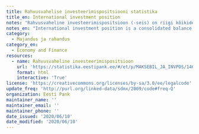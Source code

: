 ```yaml
---
title: Rahvusvahelise investeerimispositsiooni statistika
title_en: International investment position
notes: "Rahvusvaheline investeerimispositsioon (-seis) on riigi kõikide institutsiooniliste sektorite välisnõuete ja -kohustuste statistiline koondbilanss ehk seis kindlal kuupäeval (kvartali lõpus). Kuna konsolideerimisel sektoritevahelised ja -sisesed nõuded ja kohustused vastastikku taanduvad, kajastab rahvusvaheline investeerimispositsioon vaid riigi kui terviku välisnõudeid ja -kohustusi.\r\n\r\nNetoinvesteerimispositsioon on riigi kõikide institutsiooniliste sektorite välisnõuete ja -kohustuste vahe. Kui välisnõuded ületavad väliskohustusi, siis on riigi netoinvesteerimispositsioon positiivne. Kui väliskohustused ületavad -nõudeid, siis on netoinvesteerimispositsioon negatiivne."
notes_en: "International investment position is a consolidated balance sheet of the external assets and liabilities of all institutional sectors of a country as at a certain date at the end of a quarter. Since accounts are fully consolidated, the financial assets and liabilities of domestic sectors cancel each other and the international investment position refers to the external assets and external liabilities of a country as a whole.\r\n\r\nNet investment position is the external assets less the external liabilities of all institutional sectors of a country. The net investment position is positive when external assets exceed external liabilities. The net investment position is negative when external liabilities exceed external assets."
category: 
  - Majandus ja rahandus
category_en: 
  - Economy and Finance
resources:
  - name: Rahvusvaheline investeerimispositsioon
    url: 'https://statistika.eestipank.ee/#/et/p/MAKSEBIL_JA_INVPOS/146'
    format: html
    interactive: 'True'
license: 'https://creativecommons.org/licenses/by-sa/3.0/ee/legalcode'
update_freq: 'http://purl.org/linked-data/sdmx/2009/code#freq-Q'
organization: Eesti Pank
maintainer_name: ''
maintainer_email: ''
maintainer_phone: ''
date_issued: '2020/06/10'
date_modified: '2020/06/10'
---
```

